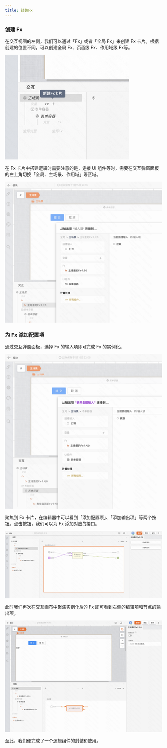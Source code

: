 ```yaml
---
title: 封装Fx
---
```


### 创建 Fx

在交互视图的左侧，我们可以通过「Fx」或者「全局 Fx」来创建 Fx 卡片。根据创建的位置不同，可以创建全局 Fx、页面级 Fx、作用域级 Fx等。

![Alt text](img/image-7.png)

在 Fx 卡片中搭建逻辑时需要注意的是，连接 UI 组件等时，需要在交互弹窗面板的左上角切换「全局、主场景、作用域」等区域。

![Alt text](img/image-9.png)

### 为 Fx 添加配置项

通过交互弹窗面板，选择 Fx 的输入项即可完成 Fx 的实例化。

![Alt text](img/image-8.png)

聚焦到 Fx 卡片，在编辑器中可以看到「添加配置项」、「添加输出项」等两个按钮。点击按钮，我们可以为 Fx 添加对应的接口。

![Alt text](img/image-11.png)

此时我们再次在交互画布中聚焦实例化后的 Fx 即可看到右侧的编辑项和节点的输出项。

![Alt text](img/image-10.png)

至此，我们便完成了一个逻辑组件的封装和使用。
